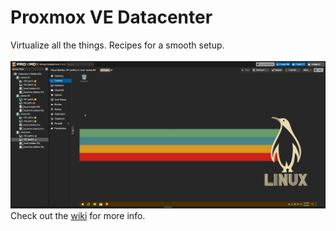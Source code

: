 # Proxmox VE Datacenter
Virtualize all the things. Recipes for a smooth setup.</br></br>
![ProxmoxVE Screenshot](./pve.png)
Check out the [wiki](https://github.com/JoshDressel/datacenter/wiki) for more info.
